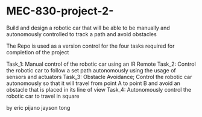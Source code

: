 # MEC-830-project-2-
Build and design a robotic car that will be able to be manually and autonomously controlled to track a path and avoid obstacles

The Repo is used as a version control for the four tasks required for completion of the project

Task_1: Manual control of the robotic car using an IR Remote 
Task_2: Control the robotic car to follow a set path autonomously using the usage of sensors and actuators 
Task_3: Obstacle Avoidance; Control the robotic car autonomously so that it will travel from point A to point B and avoid an obstacle that is placed in its line of view
Task_4: Autonomously control the robotic car to travel in square 

by eric pijano
  jayson tong

